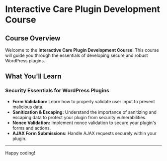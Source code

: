 # Interactive Care Plugin Development Course

## Course Overview

Welcome to the **Interactive Care Plugin Development Course**! This course will guide you through the essentials of developing secure and robust WordPress plugins.

## What You'll Learn

### Security Essentials for WordPress Plugins

- **Form Validation:** Learn how to properly validate user input to prevent malicious data.
- **Sanitization & Escaping:** Understand the importance of sanitizing and escaping data to protect your plugin from security vulnerabilities.
- **Nonce Validation:** Implement nonce validation to secure your plugin's forms and actions.
- **AJAX Form Submissions:** Handle AJAX requests securely within your plugin.

---

Happy coding!

